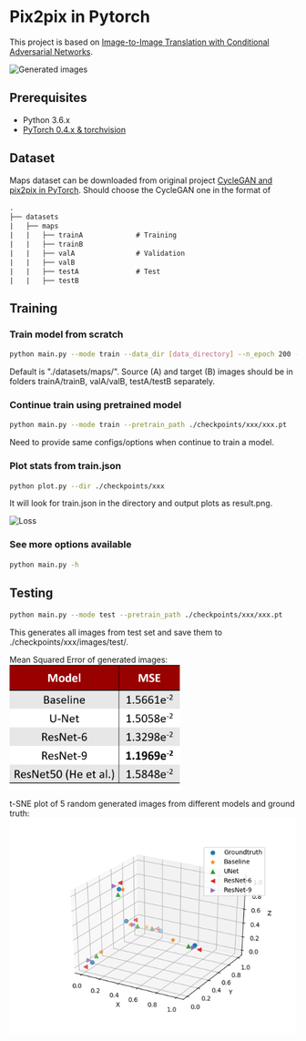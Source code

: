 # Pix2pix in Pytorch
This project is based on [Image-to-Image Translation with Conditional Adversarial Networks](https://arxiv.org/pdf/1611.07004v1.pdf).

![Generated images](https://github.com/yuzhoucw/230pix2pix/blob/master/imgs/generated.png)


## Prerequisites
- Python 3.6.x
- [PyTorch 0.4.x & torchvision](http://pytorch.org/)


## Dataset
Maps dataset can be downloaded from original project [CycleGAN and pix2pix in PyTorch](https://github.com/junyanz/pytorch-CycleGAN-and-pix2pix).
Should choose the CycleGAN one in the format of

    .
    ├── datasets
    |   ├── maps
    |   |   ├── trainA             # Training
    |   |   ├── trainB
    |   |   ├── valA               # Validation
    |   |   ├── valB
    |   |   ├── testA              # Test
    |   |   ├── testB


## Training

### Train model from scratch

```bash
python main.py --mode train --data_dir [data_directory] --n_epoch 200 --G cyc --D cyc --gan_loss MSE
```
Default is "./datasets/maps/". Source (A) and target (B) images should be in folders trainA/trainB, valA/valB, testA/testB separately.

### Continue train using pretrained model
```bash
python main.py --mode train --pretrain_path ./checkpoints/xxx/xxx.pt
```
Need to provide same configs/options when continue to train a model.

### Plot stats from train.json
```bash
python plot.py --dir ./checkpoints/xxx
```
It will look for train.json in the directory and output plots as result.png.

![Loss](https://github.com/yuzhoucw/230pix2pix/blob/master/imgs/loss.png)

### See more options available
```bash
python main.py -h
```

## Testing
```bash
python main.py --mode test --pretrain_path ./checkpoints/xxx/xxx.pt
```
This generates all images from test set and save them to ./checkpoints/xxx/images/test/.


Mean Squared Error of generated images:
<img src='imgs/mse.png' width="300px"/>

t-SNE plot of 5 random generated images from different models and ground truth:
<img src='imgs/tsne.png' width="600px"/>

